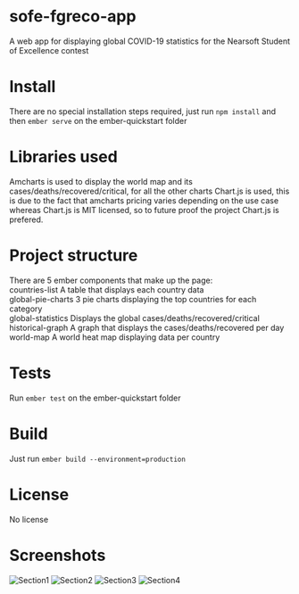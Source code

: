 # sofe-fgreco-app
A web app for displaying global COVID-19 statistics for the Nearsoft Student of Excellence contest 

# Install
There are no special installation steps required, just run `npm install` and then `ember serve` on the ember-quickstart folder

# Libraries used
Amcharts is used to display the world map and its cases/deaths/recovered/critical, for all the other charts Chart.js is used, this is due to the fact that amcharts pricing varies depending on the use case whereas Chart.js is MIT licensed, so to future proof the project Chart.js is prefered.

# Project structure
There are 5 ember components that make up the page:  
countries-list A table that displays each country data   
global-pie-charts 3 pie charts displaying the top countries for each category   
global-statistics Displays the global cases/deaths/recovered/critical  
historical-graph A graph that displays the cases/deaths/recovered per day  
world-map A world heat map displaying data per country  

# Tests
Run `ember test` on the ember-quickstart folder

# Build
Just run `ember build --environment=production`

# License
No license

# Screenshots
![Section1](https://user-images.githubusercontent.com/26514646/78596062-5e933a80-7808-11ea-968b-1d06402e7f68.PNG)
![Section2](https://user-images.githubusercontent.com/26514646/78596090-66eb7580-7808-11ea-98fa-3975e8d42688.PNG)
![Section3](https://user-images.githubusercontent.com/26514646/78596106-6e128380-7808-11ea-871d-83c95960ba68.PNG)
![Section4](https://user-images.githubusercontent.com/26514646/78596179-8b475200-7808-11ea-8245-cde7a91c4d6e.PNG)


